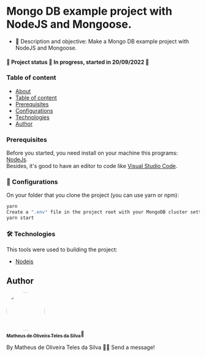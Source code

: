 # Mongo DB example project with NodeJS and Mongoose.

- 💬 Description and objective: Make a Mongo DB example project with NodeJS and Mongoose.

#### 🚧 Project status 🚀 In progress, started in 20/09/2022 🚧

### Table of content

<!--ts-->

- [About](#description)
- [Table of content](#table-of-content)
- [Prerequisites](#prerequisites)
- [Configurations](#configurations)
- [Technologies](#technologies)
- [Author](#author)
  <!--te-->
  <br>

### Prerequisites

Before you started, you need install on your machine this programs: [NodeJs](https://nodejs.org/en/).<br>
Besides, it's good to have an editor to code like [Visual Studio Code](https://code.visualstudio.com/).

### 🎲 Configurations

On your folder that you clone the project (you can use yarn or npm):

```bash
yarn
Create a ".env" file in the project root with your MongoDB cluster settings
yarn start
```

### 🛠 Technologies

This tools were used to building the project:

- [Nodejs](https://nodejs.org/en/)

## Author

<a href="https://www.linkedin.com/in/oliveiramatheux/">
<img style="border-radius: 50%;" src="https://media-exp2.licdn.com/dms/image/C4D03AQEN5MndpcR7Rg/profile-displayphoto-shrink_800_800/0/1613396219696?e=1662595200&v=beta&t=dyQ92-5EMXRrsZauDV90mWfc34ia0_F21DG79HvA478" width="100px;" alt=""/>
<br/>
<sub><b>Matheus de Oliveira Teles da Silva</b></sub></a>🚀

By Matheus de Oliveira Teles da Silva 👋🏽 Send a message!

